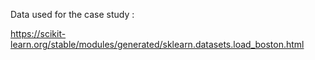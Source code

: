

Data used for the case study :

https://scikit-learn.org/stable/modules/generated/sklearn.datasets.load_boston.html
